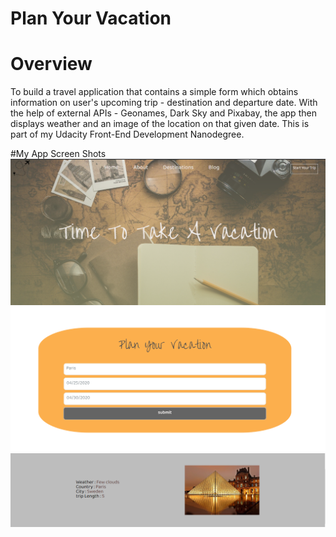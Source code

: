 ﻿# Plan Your Vacation
# Overview

To build a travel application that contains a simple form which obtains information on user's upcoming trip - destination and departure date.
With the help of external APIs - Geonames, Dark Sky and Pixabay, the app then displays weather and an image of the location on that given date. 
This is part of my Udacity Front-End Development Nanodegree.

#My App Screen Shots
![Home Page](https://github.com/AmalAhmedibrahim/TravelAPP/blob/master/src/images/res1.png)
![Home Page](https://github.com/AmalAhmedibrahim/TravelAPP/blob/master/src/images/res2.png)
![Home Page](https://github.com/AmalAhmedibrahim/TravelAPP/blob/master/src/images/res3.png)


